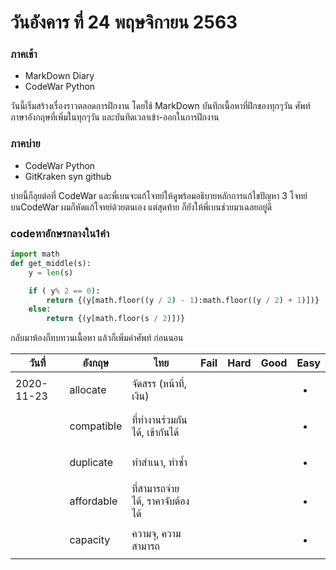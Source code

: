 # วันอังคาร ที่ 24 พฤษจิกายน 2563
 
### ภาคเช้า
- MarkDown Diary
- CodeWar Python

วันนี้เริ่มสร้างเรื่องราวตลอดการฝึกงาน โดยใช้ MarkDown บันทึกเนื้อหาที่ฝึกของทุกๆวัน ศัพท์ภาษาอังกฤษที่เพิ่มในทุกๆวัน และบันทึดเวลาเข้า-ออกในการฝึกงาน

### ภาคบ่าย
- CodeWar Python
- GitKraken syn github

บ่ายนี้ก็ลุยต่อที่ CodeWar และพี่เบนจะแก้โจทย์ให้ดูพร้อมอธิบายหลักการแก้ไขปัญหา 3 โจทย์ บนCodeWar ผมก็หัดแก้โจทย์ด้วยตนเอง แต่สุดท้าย ก็ยังให้พี่เบนช่วยมาเฉลยอยู่ดี 

### codeหาอักษรกลางใน1คำ
```python
import math
def get_middle(s):
    y = len(s)

    if ( y% 2 == 0):
        return {(y[math.floor((y / 2) - 1):math.floor((y / 2) + 1)])}
    else:
        return {(y[math.floor(s / 2)])}
```

กลับมาห้องก็ทบทวนเนื้อหา แล้วก็เพิ่มคำศัพท์ ก่อนนอน 

| วันที่        | อังกฤษ      | ไทย                       | Fail | Hard | Good | Easy           |
| ---------- | ---------- | ------------------------- | ---- | ---- | ---- | -------------- |
| 2020-11-23 | allocate   | จัดสรร (หน้าที่, เงิน)         |      |      |      | <ul><li> </li> |
|            | compatible | ที่ทำงานร่วมกันได้, เข้ากันได้     |      |      |      | <ul><li> </li> |
|            | duplicate  | ทำสำเนา, ทำซ้ำ                 |      |      |      | <ul><li> </li> |
|            | affordable | ที่สามารถจ่ายได้, ราคาจับต้องได้ |      |      |      | <ul><li> </li> |
|            | capacity   | ความจุ, ความสามารถ         |      |      |      | <ul><li> </li> |